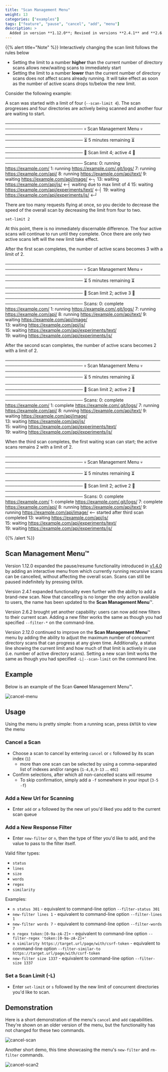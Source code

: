 ```yaml
---
title: "Scan Management Menu"
weight: 13
categories: ["examples"]
tags: ["feature", "pause", "cancel", "add", "menu"]
description: >
  Added in version **1.12.0**; Revised in versions **2.4.1** and **2.6.2**
---
```


{{% alert title="Note" %}}
Interactively changing the scan limit follows the rules below

- Setting the limit to a number **higher** than the current number of directory scans allows new/waiting scans to immediately start
- Setting the limit to a number **lower** than the current number of directory scans does not affect scans already running. It will take effect as soon as the number of active scans drops to/below the new limit.

Consider the following example:

A scan was started with a limit of four (`--scan-limit 4`).
The scan progresses and four directories are actively being scanned and another four are waiting to start.

───────────────────────────────────────────────────────────────────────────
                        💀 Scan Management Menu 💀                         
───────────────────────────────────────────────────────────────────────────
                         ⏳ 5 minutes remaining ⏳                         
───────────────────────────────────────────────────────────────────────────
                       🦥 Scan limit 4; active 4 🦥                        
───────────────────────────────────────────────────────────────────────────
Scans:
  0: running      https://example.com/
  1: running      https://example.com/.git/logs/
  7: running      https://example.com/api/
  8: running      https://example.com/api/text/
  9: waiting      https://example.com/api/image/                  <-┐ 
 13: waiting      https://example.com/api/js/                     <-┤ waiting due to max limit of 4
 15: waiting      https://example.com/api/experiments/text/       <-┤ 
 19: waiting      https://example.com/api/experiments/js/         <-┘ 

There are too many requests flying at once, so you decide to decrease the speed of the overall scan by decreasing the limit from four to two.

```
set-limit 2
```

At this point, there is no immediately discernable difference. The four active scans will continue to run until they complete. Once there are only two active scans left will the new limit take effect.

After the first scan completes, the number of active scans becomes 3 with a limit of 2.

───────────────────────────────────────────────────────────────────────────
                        💀 Scan Management Menu 💀                         
───────────────────────────────────────────────────────────────────────────
                         ⏳ 5 minutes remaining ⏳                         
───────────────────────────────────────────────────────────────────────────
                       🦥 Scan limit 2; active 3 🦥                        
───────────────────────────────────────────────────────────────────────────
Scans:
  0: complete     https://example.com/
  1: running      https://example.com/.git/logs/
  7: running      https://example.com/api/
  8: running      https://example.com/api/text/
  9: waiting      https://example.com/api/image/              
 13: waiting      https://example.com/api/js/                 
 15: waiting      https://example.com/api/experiments/text/   
 19: waiting      https://example.com/api/experiments/js/     

After the second scan completes, the number of active scans becomes 2 with a limit of 2.

───────────────────────────────────────────────────────────────────────────
                        💀 Scan Management Menu 💀                         
───────────────────────────────────────────────────────────────────────────
                         ⏳ 5 minutes remaining ⏳                         
───────────────────────────────────────────────────────────────────────────
                       🦥 Scan limit 2; active 2 🦥                        
───────────────────────────────────────────────────────────────────────────
Scans:
  0: complete     https://example.com/
  1: complete     https://example.com/.git/logs/
  7: running      https://example.com/api/
  8: running      https://example.com/api/text/
  9: waiting      https://example.com/api/image/                  
 13: waiting      https://example.com/api/js/                     
 15: waiting      https://example.com/api/experiments/text/       
 19: waiting      https://example.com/api/experiments/js/         

When the third scan completes, the first waiting scan can start; the active scans remains 2 with a limit of 2.

───────────────────────────────────────────────────────────────────────────
                        💀 Scan Management Menu 💀                         
───────────────────────────────────────────────────────────────────────────
                         ⏳ 5 minutes remaining ⏳                         
───────────────────────────────────────────────────────────────────────────
                       🦥 Scan limit 2; active 2 🦥                        
───────────────────────────────────────────────────────────────────────────
Scans:
  0: complete     https://example.com/
  1: complete     https://example.com/.git/logs/
  7: complete     https://example.com/api/
  8: running      https://example.com/api/text/
  9: running      https://example.com/api/image/                  <-- started after third scan completed
 13: waiting      https://example.com/api/js/                     
 15: waiting      https://example.com/api/experiments/text/       
 19: waiting      https://example.com/api/experiments/js/ 

{{% /alert %}}

## Scan Management Menu™

Version 1.12.0 expanded the pause/resume functionality introduced in [v1.4.0](../pause-scan/) by 
adding an interactive menu from which currently running recursive scans can be cancelled, without affecting the overall scan.  Scans can still be paused indefinitely by pressing `ENTER`.

Version 2.4.1 expanded functionality even further with the ability to add a brand-new scan. Now that cancelling is no
longer the only action available to users, the name has been updated to the **Scan Management Menu**™. 

Version 2.6.2 brought yet another capability: users can now add new filters to their current scan. Adding a new filter
works the same as though you had specified `--filter-*` on the command-line. 

Version 2.12.0 continued to improve on the **Scan Management Menu**™ menu by adding the ability to adjust the maximum number of concurrent directory scans that can progress at any given time. Additionally, a status line showing the current limit and how much of that limit is actively in use (i.e. number of active directory scans). Setting a new scan limit works the same as though you had specified `-L|--scan-limit` on the command line.

## Example 

Below is an example of the Scan ~~Cancel~~ Management Menu™.

![cancel-menu](../cancel-menu.png)

## Usage

Using the menu is pretty simple: from a running scan, press `ENTER` to view the menu

### Cancel a Scan

- Choose a scan to cancel by entering `cancel` or `c` followed by its scan index (`1`)
  - more than one scan can be selected by using a comma-separated list of indexes and/or ranges (`1-4,8,9-13` ... etc)
- Confirm selections, after which all non-cancelled scans will resume
  - To skip confirmation, simply add a `-f` somewhere in your input (`3-5 -f`)

### Add a New Url for Scanning

- Enter `add` or `a` followed by the new url you'd liked you add to the current scan queue 

### Add a New Response Filter 

- Enter `new-filter` or `n`, then the type of filter you'd like to add, and the value to pass to the filter itself.

Valid filter types:
- `status`
- `lines`
- `size`
- `words`
- `regex`
- `similarity`

Examples: 

- `n status 301` - equivalent to command-line option `--filter-status 301`
- `new-filter lines 1` - equivalent to command-line option `--filter-lines 1`
- `new-filter words 7` - equivalent to command-line option `--filter-words 7`
- `n regex token:[0-9a-zA-Z]+` - equivalent to command-line option `--filter-regex 'token:[0-9a-zA-Z]+'`
- `n similarity https://target.url/page/with/csrf-token` - equivalent to command-line option `--filter-similar-to https://target.url/page/with/csrf-token`
- `new-filter size 1337` - equivalent to command-line option `--filter-size 1337`

### Set a Scan Limit (-L)

- Enter `set-limit` or `s` followed by the new limit of concurrent directories you'd like to scan.

## Demonstration

Here is a short demonstration of the menu's `cancel` and `add` capabilities. They're shown on an older version of the 
menu, but the functionality has not changed for these two commands.

![cancel-scan](../cancel-scan.gif)

Another short demo, this time showcasing the menu's `new-filter` and `rm-filter` commands.

![cancel-scan2](../cancel-scan2.gif)
